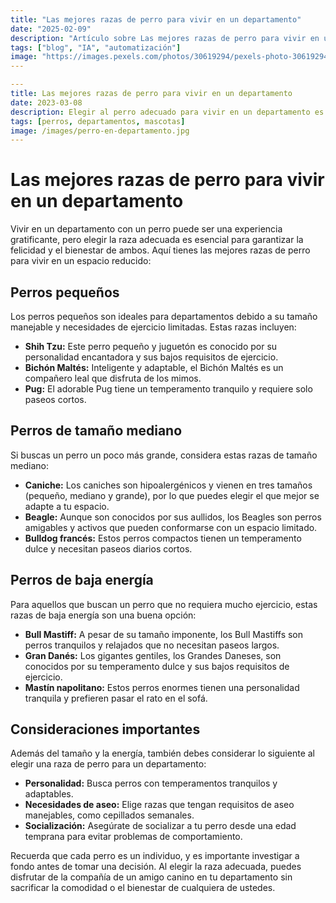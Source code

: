 ```yaml
---
title: "Las mejores razas de perro para vivir en un departamento"
date: "2025-02-09"
description: "Artículo sobre Las mejores razas de perro para vivir en un departamento"
tags: ["blog", "IA", "automatización"]
image: "https://images.pexels.com/photos/30619294/pexels-photo-30619294.jpeg?auto=compress&cs=tinysrgb&h=350"
---
```


```yaml
---
title: Las mejores razas de perro para vivir en un departamento
date: 2023-03-08
description: Elegir al perro adecuado para vivir en un departamento es crucial. Descubre las mejores razas que prosperan en espacios reducidos.
tags: [perros, departamentos, mascotas]
image: /images/perro-en-departamento.jpg
---
```

# Las mejores razas de perro para vivir en un departamento

Vivir en un departamento con un perro puede ser una experiencia gratificante, pero elegir la raza adecuada es esencial para garantizar la felicidad y el bienestar de ambos. Aquí tienes las mejores razas de perro para vivir en un espacio reducido:

## Perros pequeños

Los perros pequeños son ideales para departamentos debido a su tamaño manejable y necesidades de ejercicio limitadas. Estas razas incluyen:

- **Shih Tzu:** Este perro pequeño y juguetón es conocido por su personalidad encantadora y sus bajos requisitos de ejercicio.
- **Bichón Maltés:** Inteligente y adaptable, el Bichón Maltés es un compañero leal que disfruta de los mimos.
- **Pug:** El adorable Pug tiene un temperamento tranquilo y requiere solo paseos cortos.

## Perros de tamaño mediano

Si buscas un perro un poco más grande, considera estas razas de tamaño mediano:

- **Caniche:** Los caniches son hipoalergénicos y vienen en tres tamaños (pequeño, mediano y grande), por lo que puedes elegir el que mejor se adapte a tu espacio.
- **Beagle:** Aunque son conocidos por sus aullidos, los Beagles son perros amigables y activos que pueden conformarse con un espacio limitado.
- **Bulldog francés:** Estos perros compactos tienen un temperamento dulce y necesitan paseos diarios cortos.

## Perros de baja energía

Para aquellos que buscan un perro que no requiera mucho ejercicio, estas razas de baja energía son una buena opción:

- **Bull Mastiff:** A pesar de su tamaño imponente, los Bull Mastiffs son perros tranquilos y relajados que no necesitan paseos largos.
- **Gran Danés:** Los gigantes gentiles, los Grandes Daneses, son conocidos por su temperamento dulce y sus bajos requisitos de ejercicio.
- **Mastín napolitano:** Estos perros enormes tienen una personalidad tranquila y prefieren pasar el rato en el sofá.

## Consideraciones importantes

Además del tamaño y la energía, también debes considerar lo siguiente al elegir una raza de perro para un departamento:

- **Personalidad:** Busca perros con temperamentos tranquilos y adaptables.
- **Necesidades de aseo:** Elige razas que tengan requisitos de aseo manejables, como cepillados semanales.
- **Socialización:** Asegúrate de socializar a tu perro desde una edad temprana para evitar problemas de comportamiento.

Recuerda que cada perro es un individuo, y es importante investigar a fondo antes de tomar una decisión. Al elegir la raza adecuada, puedes disfrutar de la compañía de un amigo canino en tu departamento sin sacrificar la comodidad o el bienestar de cualquiera de ustedes.
